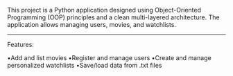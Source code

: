 This project is a Python application designed using Object-Oriented Programming (OOP) principles and a clean multi-layered architecture. The application allows managing users, movies, and watchlists.

----------------------------------------------------------------------------------------------------------------------------------------------------------------------------------------------------------------------------------------------------------------------

Features:

󠁯•󠁏Add and list movies
󠁯•󠁏Register and manage users
󠁯•󠁏Create and manage personalized watchlists
󠁯•󠁏Save/load data from .txt files
